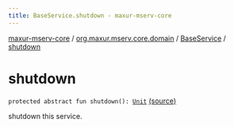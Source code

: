 ```yaml
---
title: BaseService.shutdown - maxur-mserv-core
---
```


[maxur-mserv-core](../../index.html) / [org.maxur.mserv.core.domain](../index.html) / [BaseService](index.html) / [shutdown](.)

# shutdown

`protected abstract fun shutdown(): `[`Unit`](https://kotlinlang.org/api/latest/jvm/stdlib/kotlin/-unit/index.html) [(source)](https://github.com/myunusov/maxur-mserv/tree/master/maxur-mserv-core/src/main/kotlin/org/maxur/mserv/core/domain/BaseService.kt#L45)

shutdown this service.

